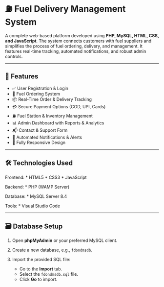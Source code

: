 
# ⛽ Fuel Delivery Management System

A complete web-based platform developed using **PHP, MySQL, HTML, CSS, and JavaScript**. The system connects customers with fuel suppliers and simplifies the process of fuel ordering, delivery, and management. It features real-time tracking, automated notifications, and robust admin controls.

---


## 🚀 Features

* ✅ User Registration & Login
* 🛒 Fuel Ordering System
* 📦 Real-Time Order & Delivery Tracking
* 💳 Secure Payment Options (COD, UPI, Cards)
* ⛽ Fuel Station & Inventory Management
* 📊 Admin Dashboard with Reports & Analytics
* 📬 Contact & Support Form
* 🔔 Automated Notifications & Alerts
* 📱 Fully Responsive Design

---

## 🛠️ Technologies Used

Frontend: * HTML5
          * CSS3
          * JavaScript

Backend: * PHP (WAMP Server)

Database: * MySQL Server 8.4

Tools:  * Visual Studio Code


---

## 🗃️ Database Setup

1. Open **phpMyAdmin** or your preferred MySQL client.
2. Create a new database, e.g., `fdondmsdb`.
3. Import the provided SQL file:

   * Go to the **Import** tab.
   * Select the `fdondmsdb.sql` file.
   * Click **Go** to import.


